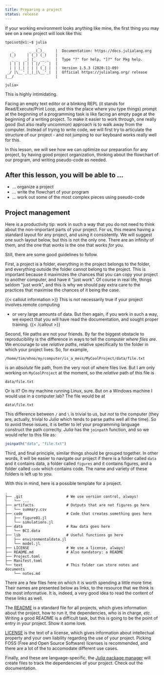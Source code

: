 ```yaml
---
title: Preparing a project
status: release
---
```


If your working environment looks anything like mine, the first thing you may
see on a new project will look like this:

~~~
tpoisot@x1:~$ julia
               _
   _       _ _(_)_     |  Documentation: https://docs.julialang.org
  (_)     | (_) (_)    |
   _ _   _| |_  __ _   |  Type "?" for help, "]?" for Pkg help.
  | | | | | | |/ _` |  |
  | | |_| | | | (_| |  |  Version 1.5.3 (2020-11-09)
 _/ |\__'_|_|_|\__'_|  |  Official https://julialang.org/ release
|__/                   |

julia>
~~~

This is highly intimidating.

Facing an empty text editor or a blinking REPL (it stands for Read/Execute/Print
Loop, and this the place where you type things) prompt at the beginning of a
programming task is like facing an empty page at the beginning of a writing
project. To make it easier to work through, one really good (but also really
uncommon) approach is to walk away from the computer. Instead of trying to write
code, we will first try to articulate the structure of our project - and not
jumping to our keyboard works really well for this.

In this lesson, we will see how we can optimize our preparation for any project,
by having good project organization, thinking about the flowchart of our
program, and writing pseudo-code as needed.

## After this lesson, you will be able to ...

- ... organize a project
- ... write the flowchart of your program
- ... work out some of the most complex pieces using pseudo-code

## Project management

Here is a productivity tip: work in such a way that you do not need to think
about the non-important parts of your project. For us, this means having a
standard layout for any project, and using it consistently. We will suggest one
such layout below, but this is not the only one. There are an infinity of them,
and the one that *works* is the one that works *for you*.

Still, there are some good guidelines to follow.

First, a project is a folder, everything in the project belongs to the folder,
and everything outside the folder cannot belong to the project. This is
important because it maximizes the chances that you can copy your project to
another computer, and have it "just work". Of course in real life, things seldom
"just work", and this is why we should pay extra care to the practices that
maximise the chances of it being the case.

{{< callout information >}}
This is not necessarily true if your project involves remote computing
- or very large amounts of data. But then again, if you work in such a way, we
expect that you will have read the documentation, and sought proper training.
{{< /callout >}}

Second, file paths are not your friends. By far the biggest obstacle to
reproducibility is the difference in ways to tell the computer *where files
are*. We encourage to use *relative paths*, relative specifically to the folder
in which your project lives. So, for example,

```raw
/home/tim/ohno/my/computer/is_a_mess/MyCoolProject/data/file.txt
```

is an *absolute* file path, from the very root of where files live. But I am
only working on `MyCoolProject` at the moment, so the *relative* path of this
file is

```raw
data/file.txt
```

Or is it? On my machine running Linux, sure. But on a Windows machine I would
use in a computer lab? The file would be at

```raw
data\file.txt
```

This difference between `/` and `\` is trivial to us, but *not* to the computer
(they are, actually, trivial to *Julia* which tends to parse paths well all the
time). So to avoid these issues, it is better to let your programming language
construct the path correclty. *Julia* has the `joinpath` function, and so we
would refer to this file as:

```julia
joinpath("data", "file.txt")
```

Third, and final principle, similar things should be grouped together. In other
words, it will be easier to navigate our project if there is a folder called
`data` and it contains data, a folder called `figures` and it contains figures,
and a folder called `code` which contains code. The name and variety of these
folders is left up to you.

With this in mind, here is a possible template for a project.

```raw
.
├── .git                    # We use version control, always!
│   └── ...
├── artifacts               # Outputs that are not figures go here
│   └── summary.csv
├── code                    # Code that creates something goes here
│   ├── figure01.jl
│   └── simulations.jl
├── data                    # Raw data goes here
│   └── BCI.data
├── lib                     # Useful functions go here
│   ├── environmentaldata.jl
│   └── model.jl
├── LICENSE                 # We use a license, always!
├── README.md               # Also mandatory: a README
├── Project.toml
├── Manifest.toml
└── text                    # This folder can store notes and documents
    └── notes.md
```

There are a few files here on which it is worth spending a little more time.
Their names are presented below as links, to the resource that we think is the
most informative. It is, indeed, a very good idea to read the content of these
links as well.

The [README](readme) is a standard file for all projects, which gives
information about the project, how to run it, the dependencies, who is in
charge, *etc*. Writing a good README is a difficult task, but this is going to
be the point of entry in your project. Show it some love.

[LICENSE](license) is the text of a license, which gives information about
intellectual property and your own liability regarding the use of your project.
Picking FOSS (Free and Open Source Software) licenses is recommended, and there
are a lot of the to accomodate different use cases.

Finally, and these are language-specific, the [*Julia* package manager](pkg)
will create files to track the dependencies of your project. Check out the
documentation.

[readme]:
    https://mozilla.github.io/open-leadership-training-series/articles/opening-your-project/write-a-great-project-readme/
[license]: https://choosealicense.com/
[pkg]: https://julialang.github.io/Pkg.jl/v1/

